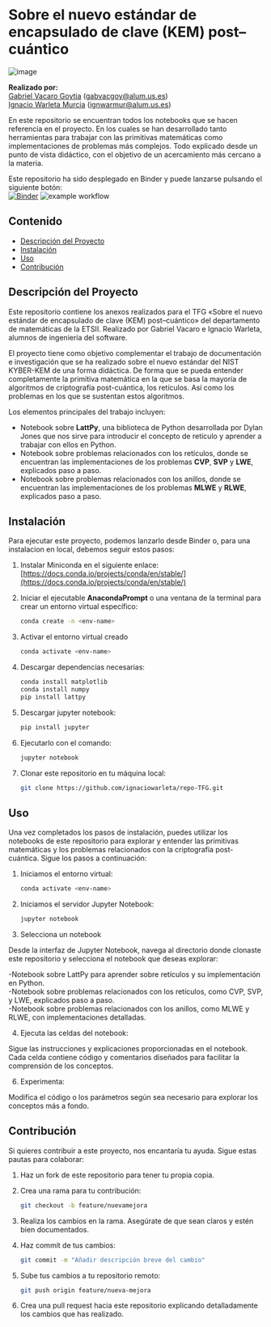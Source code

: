 # Sobre el nuevo estándar de encapsulado de clave (KEM) post–cuántico

![image](https://github.com/user-attachments/assets/65c9aa92-a7f1-4685-9d1e-272ca69c054c)

**Realizado por:**  
[Gabriel Vacaro Goytia](https://github.com/Gabrielvcg) (gabvacgoy@alum.us.es)  
[Ignacio Warleta Murcia](https://github.com/ignaciowarleta) (ignwarmur@alum.us.es)  

En este repositorio se encuentran todos los notebooks que se hacen referencia en el proyecto. En los cuales se han desarrollado tanto herramientas para trabajar con las primitivas matemáticas como implementaciones de problemas más complejos. Todo explicado desde un punto de vista didáctico, con el objetivo de un acercamiento más cercano a la materia.

Este repositorio ha sido desplegado en Binder y puede lanzarse pulsando el siguiente botón: <br>
[![Binder](https://mybinder.org/badge_logo.svg)](https://mybinder.org/v2/gh/ignaciowarleta/repo-TFG/main)
![example workflow](https://github.com/ignaciowarleta/repo-TFG/actions/workflows/notebook-test/badge.svg)


## Contenido

- [Descripción del Proyecto](#descripción-del-proyecto)
- [Instalación](#instalación)
- [Uso](#uso)
- [Contribución](#contribución)

## Descripción del Proyecto

Este repositorio contiene los anexos realizados para el TFG «Sobre el nuevo estándar de encapsulado de clave (KEM) post–cuántico» del departamento de matemáticas de la ETSII. Realizado por Gabriel Vacaro e Ignacio Warleta, alumnos de ingeniería del software.

El proyecto tiene como objetivo complementar el trabajo de documentación e investigación que se ha realizado sobre el nuevo estándar del NIST KYBER-KEM de una forma didáctica. De forma que se pueda entender completamente la primitiva matemática en la que se basa la mayoría de algoritmos de criptografía post-cuántica, los retículos. Así como los problemas en los que se sustentan estos algoritmos.

Los elementos principales del trabajo incluyen:
- Notebook sobre **LattPy**, una biblioteca de Python desarrollada por Dylan Jones que nos sirve para introducir el concepto de retículo y aprender a trabajar con ellos en Python.
- Notebook sobre problemas relacionados con los retículos, donde se encuentran las implementaciones de los problemas **CVP**, **SVP** y **LWE**, explicados paso a paso.
- Notebook sobre problemas relacionados con los anillos, donde se encuentran las implementaciones de los problemas **MLWE** y **RLWE**, explicados paso a paso.

## Instalación

Para ejecutar este proyecto, podemos lanzarlo desde Binder o, para una instalacion en local, debemos seguir estos pasos:

1. Instalar Miniconda en el siguiente enlace: [https://docs.conda.io/projects/conda/en/stable/](https://docs.conda.io/projects/conda/en/stable/)

2. Iniciar el ejecutable **AnacondaPrompt** o una ventana de la terminal para crear un entorno virtual específico:  
   ```bash
   conda create -n <env-name>

3. Activar el entorno virtual creado
   ```bash
   conda activate <env-name>

4. Descargar dependencias necesarias:
   ```bash
   conda install matplotlib
   conda install numpy
   pip install lattpy

5. Descargar jupyter notebook:
   ```bash
   pip install jupyter

6. Ejecutarlo con el comando:
   ```bash
   jupyter notebook

7. Clonar este repositorio en tu máquina local:
   ```bash
   git clone https://github.com/ignaciowarleta/repo-TFG.git

## Uso

Una vez completados los pasos de instalación, puedes utilizar los notebooks de este repositorio para explorar y entender las primitivas matemáticas y los problemas relacionados con la criptografía post-cuántica. Sigue los pasos a continuación:

1. Iniciamos el entorno virtual:
   ```bash
   conda activate <env-name>

2. Iniciamos el servidor Jupyter Notebook:
   ```bash
   jupyter notebook

3. Selecciona un notebook

Desde la interfaz de Jupyter Notebook, navega al directorio donde clonaste este repositorio y selecciona el notebook que deseas explorar:<br>

  -Notebook sobre LattPy para aprender sobre retículos y su implementación en Python.<br>
  -Notebook sobre problemas relacionados con los retículos, como CVP, SVP, y LWE, explicados paso a paso.<br>
  -Notebook sobre problemas relacionados con los anillos, como MLWE y RLWE, con implementaciones detalladas.<br>

4. Ejecuta las celdas del notebook:
   
Sigue las instrucciones y explicaciones proporcionadas en el notebook. Cada celda contiene código y comentarios diseñados para facilitar la comprensión de los conceptos.

6. Experimenta:
   
Modifica el código o los parámetros según sea necesario para explorar los conceptos más a fondo.

## Contribución

Si quieres contribuir a este proyecto, nos encantaría tu ayuda. Sigue estas pautas para colaborar:

1. Haz un fork de este repositorio para tener tu propia copia.
   
2. Crea una rama para tu contribución:
   ```bash
   git checkout -b feature/nuevamejora

3. Realiza los cambios en la rama. Asegúrate de que sean claros y estén bien documentados.

4. Haz commit de tus cambios:
   ```bash
   git commit -m "Añadir descripción breve del cambio"

5. Sube tus cambios a tu repositorio remoto:
   ```bash
   git push origin feature/nueva-mejora

6. Crea una pull request hacia este repositorio explicando detalladamente los cambios que has realizado.
   








